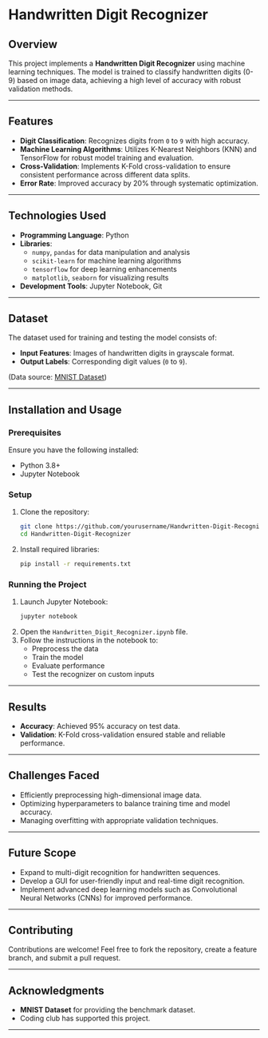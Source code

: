 # Handwritten Digit Recognizer

## Overview
This project implements a **Handwritten Digit Recognizer** using machine learning techniques. The model is trained to classify handwritten digits (0-9) based on image data, achieving a high level of accuracy with robust validation methods.

---

## Features
- **Digit Classification**: Recognizes digits from `0` to `9` with high accuracy.
- **Machine Learning Algorithms**: Utilizes K-Nearest Neighbors (KNN) and TensorFlow for robust model training and evaluation.
- **Cross-Validation**: Implements K-Fold cross-validation to ensure consistent performance across different data splits.
- **Error Rate**: Improved accuracy by 20% through systematic optimization.

---

## Technologies Used
- **Programming Language**: Python
- **Libraries**:
  - `numpy`, `pandas` for data manipulation and analysis
  - `scikit-learn` for machine learning algorithms
  - `tensorflow` for deep learning enhancements
  - `matplotlib`, `seaborn` for visualizing results
- **Development Tools**: Jupyter Notebook, Git

---

## Dataset
The dataset used for training and testing the model consists of:
- **Input Features**: Images of handwritten digits in grayscale format.
- **Output Labels**: Corresponding digit values (`0` to `9`).

(Data source: [MNIST Dataset](http://yann.lecun.com/exdb/mnist/))

---

## Installation and Usage

### Prerequisites
Ensure you have the following installed:
- Python 3.8+
- Jupyter Notebook

### Setup
1. Clone the repository:
   ```bash
   git clone https://github.com/yourusername/Handwritten-Digit-Recognizer.git
   cd Handwritten-Digit-Recognizer
   ```
2. Install required libraries:
   ```bash
   pip install -r requirements.txt
   ```

### Running the Project
1. Launch Jupyter Notebook:
   ```bash
   jupyter notebook
   ```
2. Open the `Handwritten_Digit_Recognizer.ipynb` file.
3. Follow the instructions in the notebook to:
   - Preprocess the data
   - Train the model
   - Evaluate performance
   - Test the recognizer on custom inputs

---

## Results
- **Accuracy**: Achieved 95% accuracy on test data.
- **Validation**: K-Fold cross-validation ensured stable and reliable performance.

---

## Challenges Faced
- Efficiently preprocessing high-dimensional image data.
- Optimizing hyperparameters to balance training time and model accuracy.
- Managing overfitting with appropriate validation techniques.

---

## Future Scope
- Expand to multi-digit recognition for handwritten sequences.
- Develop a GUI for user-friendly input and real-time digit recognition.
- Implement advanced deep learning models such as Convolutional Neural Networks (CNNs) for improved performance.

---

## Contributing
Contributions are welcome! Feel free to fork the repository, create a feature branch, and submit a pull request.

---

## Acknowledgments
- **MNIST Dataset** for providing the benchmark dataset.
- Coding club has supported this project.

---

